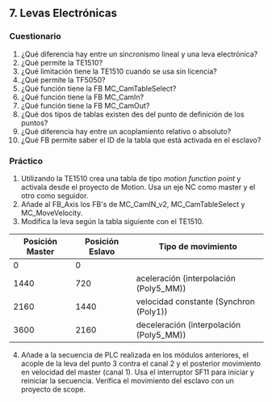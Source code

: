 ## 7. Levas Electrónicas ##
### Cuestionario ###
1. ¿Qué diferencia hay entre un sincronismo lineal y una leva electrónica?
2. ¿Qué permite la TE1510?
3. ¿Qué limitación tiene la TE1510 cuando se usa sin licencia?
4. ¿Qué permite la TF5050?
5. ¿Qué función tiene la FB MC_CamTableSelect?
6. ¿Qué función tiene la FB MC_CamIn?
7. ¿Qué función tiene la FB MC_CamOut?
8. ¿Qué dos tipos de tablas existen des del punto de definición de los puntos?
9. ¿Qué diferencia hay entre un acoplamiento relativo o absoluto?
10. ¿Qué FB permite saber el ID de la tabla que está activada en el esclavo?

### Práctico ###
1. Utilizando la TE1510 crea una tabla de tipo *motion function point* y activala desde el proyecto de Motion. Usa un eje NC como master y el otro como seguidor. 
2. Añade al FB_Axis los FB's de MC_CamIN_v2, MC_CamTableSelect y MC_MoveVelocity. 
3. Modifica la leva según la tabla siguiente con el TE1510. 

| Posición Master   | Posición Eslavo   | Tipo de movimiento    |
| --------          | -------           | -------               |
| 0                 | 0                 |
| 1440              | 720               | aceleración (interpolación (Poly5_MM))
| 2160              | 1440              | velocidad constante (Synchron (Poly1))
| 3600              | 2160              | deceleración (interpolación (Poly5_MM))

4. Añade a la secuencia de PLC realizada en los módulos anteriores, el acople de la leva del punto 3 contra el canal 2 y el posterior movimiento en velocidad del master (canal 1). Usa el interruptor SF11 para iniciar y reiniciar la secuencia. Verifica el movimiento del esclavo con un proyecto de scope.    

